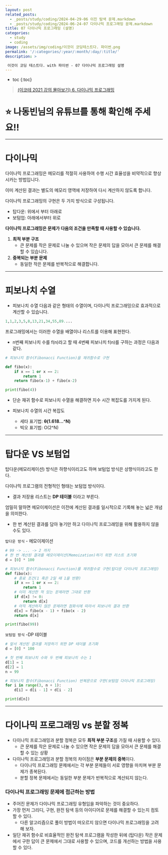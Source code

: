 ```yaml
---
layout: post
related_posts:
  - _posts/study/coding/2024-04-29-06 이진 탐색 문제.markdown
  - _posts/study/coding/2024-06-24-07 다이나믹 프로그래밍 문제.markdown
title: 07 다이나믹 프로그래밍 (설명)
categories:
  - study
  - coding
image: /assets/img/coding/이것이 코딩테스트다. 파이썬.png
permalink: '/:categories/:year/:month/:day/:title/'
description: >

 이것이 코딩 테스트다. with 파이썬 - 07 다이나믹 프로그래밍 설명
---
```


* toc
{:toc}

> [(이코테 2021 강의 몰아보기) 6. 다이나믹 프로그래밍](https://www.youtube.com/watch?v=5Lu34WIx2Us&list=PLRx0vPvlEmdAghTr5mXQxGpHjWqSz0dgC&index=6)

# **⭐ 나동빈님의 유튜브를 통해 확인해 주세요!!**

---

# 다이나믹

다이나믹 프로그래밍은 메모리를 적절히 사용하여 수행 시간 효율성을 비약적으로 향상시카는 방법입니다.

이미 계산된 결과는 별도의 메모리 영역에 저장하여 다시 계산하지 않도록 합니다.

다이나믹 프로그래밍의 구현은 두 가지 방식으로 구성됩니다.

- 탑다운: 위에서 부터 아래로
- 보텀업: 아래에서부터 위로 

**다이나믹 프로그래밍은 문제가 다음의 조건을 만족할 때 사용할 수  있습니다.**

1. **최적 부분 구조**
   - 큰 문제를 작은 문제로 나눌 수 있으며 작은 문제의 답을 모아서 큰 문제를 해결할 수 있습니다.
2. **중복되는 부분 문제**
   - 동일한 작은 문제를 반복적으로 해결합니다. 

---

# 피보나치 수열

- 피보나치 수열 다음과 같은 형태의 수열이며, 다이나믹 프로그래밍으로 효과적으로 계산할 수 있습니다.

```python
1,1,2,3,5,8,13,21,34,55,89....
```

프로그래밍에서는 이러한 수열을 배열이나 리스트를 이용해 표현한다.

- n번째 피보나치 수를 f(n)라고 할 때 4번째 피보나치 f(n)를 구하는 과정은 다음과 같다.

```python
# 피보나치 함수(Fibonacci Function)을 재귀함수로 구현

def fibo(x):
	if x == 1 or x == 2:
		return 1
	return fibo(x-1) + fibo(x-2)

print(fibo(4))
```

- 단순 재귀 함수로 피보나치 수열을 해결하면 지수 시간 복잡도를 가지게 된다.

- 피보나치 수열의 시간 복잡도
    - 세타 표기법: **θ(1.618…^N)**
    - 빅오 표기법: O(2^N)

---

# 탑다운 VS 보텀업

탑다운(메모리제이션) 방식은 하향식이리고도 하며 보텀업 방식은 상향식이라고도 한다.

다이나믹 프로그램의 전형적인 형태는 보텀업 방식이다.

- 결과 저장용 리스트는 **DP 테이블** 이라고 부른다.

엄밀히 말하면 메모이제이션은 이전에 계산된 결과를 일시적으로 기록해 놓는 넓은 개념을 의미한다.

- 한 번 계산된 결과를 담아 놓기만 하고 다이나믹 프로그래밍을 위해 활용하지 않을 수도 있다.

`탑다운 방식` - 메모이제이션

```python
# 99 -> ... -> 2 까지 
# 한 번 계산된 결과를 메모이제이션(Memoization)하기 위한 리스트 초기화
d = [0] * 100

# 피보나치 함수(Fibonacci Function)를 재귀함수로 구현(탑다운 다이나믹 프로그래밍)
def fibo(x):
    # 종료 조건(1 혹은 2일 때 1을 반환)
    if x == 1 or x == 2:
        return 1
    # 이미 계산한 적 있는 문제라면 그대로 반환
    if d[x] != 0:
        return d[x]
    # 아직 계산하지 않은 문제라면 점화식에 따라서 피보나치 결과 반환
    d[x] = fibo(x - 1) + fibo(x - 2)
    return d[x]

print(fibo(99))
```

`보텀업 방식` -DP 테이블

```python
# 앞서 계산된 결과를 저장하기 위한 DP 테이블 초기화
d = [0] * 100

# 첫 번째 피보나치 수와 두 번째 피보나치 수는 1
d[1] = 1
d[2] = 1
n = 99

# 피보나치 함수(Fibonacci Function) 반복문으로 구햔(보텀업 다이나믹 프로그래밍)
for i in range(3, n + 1):
    d[i] = d[i - 1] + d[i - 2]

print(d[n])
```

---

# 다이나믹 프로그래밍 vs 분할 정복

- 다이나믹 프로그래밍과 분할 정복은 모두 **최적 부분 구조**를 가질 때 사용할 수 있다.
    - 큰 문제를 작은 문제로 나눌 수 있으면 작은 문제의 답을 모아서 큰 문제를 해결할 수 있는 상황
- 다이나믹 프로그래밍과 분할 정복의 차이점은 **부분 문제의 중복**이다.
    - 다이나믹 프로그래밍 문제에서는 각 부분 문제들이 서로 영향을 마치며 부분 문제가 종복된다.
    - 분할 정복 문제에서는 동일한 부분 문제가 반복적으로 계산되지 않는다.
            

### 다이나믹 프로그래밍 문제에 접근하는 방법

- 주어진 문제가 다이나믹 프로그래밍 유형임을 파악하는 것이 중요하다.
- 가장 먼저 그리디, 구현, 완전 탐색 등의 아이디어로 문제를 해결할 수 있는지 컴토할 수 있다.
    - 다른 알고리즘으로 풀이 방법이 떠오르지 않으면 다이나믹 프로그래밍을 고려해 보자.
- 일단 재귀 함수로 비효율적인 완전 탐색 프로그램을 작성한 뒤에 (탑다운) 작은 문제에서 구한 답이 큰 문제에서 그대로 사용할 수 있으며, 코드를 개선하는 방법을 사용할 수 있다.